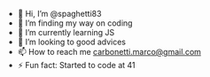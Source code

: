 - 👋 Hi, I’m @spaghetti83
- 👀 I’m finding my way on coding
- 🌱 I’m currently learning JS
- 💞️ I’m looking to good advices
- 📫 How to reach me carbonetti.marco@gmail.com
- ⚡ Fun fact: Started to code at 41

<!---
spaghetti83/spaghetti83 is a ✨ special ✨ repository because its `README.md` (this file) appears on your GitHub profile.
You can click the Preview link to take a look at your changes.
--->
